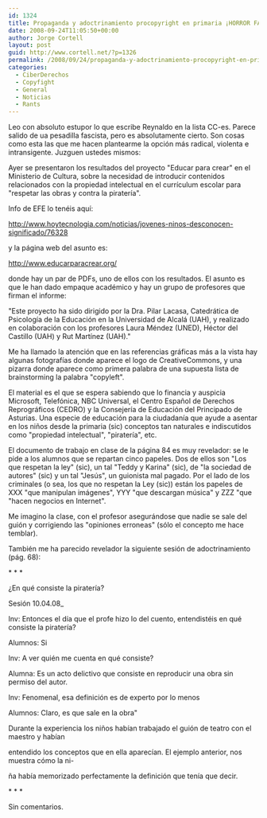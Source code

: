 ```yaml
---
id: 1324
title: Propaganda y adoctrinamiento procopyright en primaria ¡HORROR FASCISTA!
date: 2008-09-24T11:05:50+00:00
author: Jorge Cortell
layout: post
guid: http://www.cortell.net/?p=1326
permalink: /2008/09/24/propaganda-y-adoctrinamiento-procopyright-en-primaria-horror-fascista/
categories:
  - CiberDerechos
  - Copyfight
  - General
  - Noticias
  - Rants
---
```

Leo con absoluto estupor lo que escribe Reynaldo en la lista CC-es. Parece salido de ua pesadilla fascista, pero es absolutamente cierto. Son cosas como esta las que me hacen plantearme la opción más radical, violenta e intransigente. Juzguen ustedes mismos:

Ayer se presentaron los resultados del proyecto "Educar para crear" en el Ministerio de Cultura, sobre la necesidad de introducir contenidos relacionados con la propiedad intelectual en el currículum escolar para "respetar las obras y contra la piratería".

Info de EFE lo tenéis aquí:

<a title="http://www.hoytecnologia.com/noticias/jovenes-ninos-desconocen-significado/76328" href="http://www.hoytecnologia.com/noticias/jovenes-ninos-desconocen-significado/76328" target="_blank">http://www.hoytecnologia.com/noticias/jovenes-ninos-desconocen-significado/76328</a>

y la página web del asunto es:

<a title="http://www.educarparacrear.org/" href="http://www.educarparacrear.org/" target="_blank">http://www.educarparacrear.org/</a>

donde hay un par de PDFs, uno de ellos con los resultados. El asunto es que le han dado empaque académico y hay un grupo de profesores que firman el informe:

"Este proyecto ha sido dirigido por la Dra. Pilar Lacasa, Catedrática de Psicología de la Educación en la Universidad de Alcalá (UAH), y realizado en colaboración con los profesores Laura Méndez (UNED), Héctor del Castillo (UAH) y Rut Martínez (UAH)."

Me ha llamado la atención que en las referencias gráficas más a la vista hay algunas fotografías donde aparece el logo de CreativeCommons, y una pizarra donde aparece como primera palabra de una supuesta lista de brainstorming la palabra "copyleft".

El material es el que se espera sabiendo que lo financia y auspicia Microsoft, Telefónica, NBC Universal, el Centro Español de Derechos Reprográficos (CEDRO) y la Consejería de Educación del Principado de Asturias. Una especie de educación para la ciudadanía que ayude a asentar en los niños desde la primaria (sic) conceptos tan <ironic>naturales e indiscutidos</ironic> como "propiedad intelectual", "piratería", etc.

El documento de trabajo en clase de la página 84 es muy revelador: se le pide a los alumnos que se repartan cinco papeles. Dos de ellos son "Los que respetan la ley" (sic), un tal "Teddy y Karina" (sic), de "la sociedad de autores" (sic) y un tal "Jesús", un guionista mal pagado. Por el lado de los criminales (o sea, los que no respetan la Ley (sic)) están los papeles de XXX "que manipulan imágenes", YYY "que descargan música" y ZZZ "que "hacen negocios en Internet".

Me imagino la clase, con el profesor asegurándose que nadie se sale del guión y corrigiendo las "opiniones erroneas" (sólo el concepto me hace temblar).

También me ha parecido revelador la siguiente sesión de adoctrinamiento (pág. 68):
  
\* \* *
  
¿En qué consiste la piratería?
  
Sesión 10.04.08_
  
Inv: Entonces el día que el profe hizo lo del cuento, entendistéis en qué consiste la piratería?
  
Alumnos: Si
  
Inv: A ver quién me cuenta en qué consiste?
  
Alumna: Es un acto delictivo que consiste en reproducir una obra sin permiso del autor.
  
Inv: Fenomenal, esa definición es de experto por lo menos
  
Alumnos: Claro, es que sale en la obra"

Durante la experiencia los niños habían trabajado el guión de teatro con el maestro y habían
  
entendido los conceptos que en ella aparecían. El ejemplo anterior, nos muestra cómo la ni-
  
ña había memorizado perfectamente la definición que tenía que decir.
  
\* \* *

Sin comentarios.